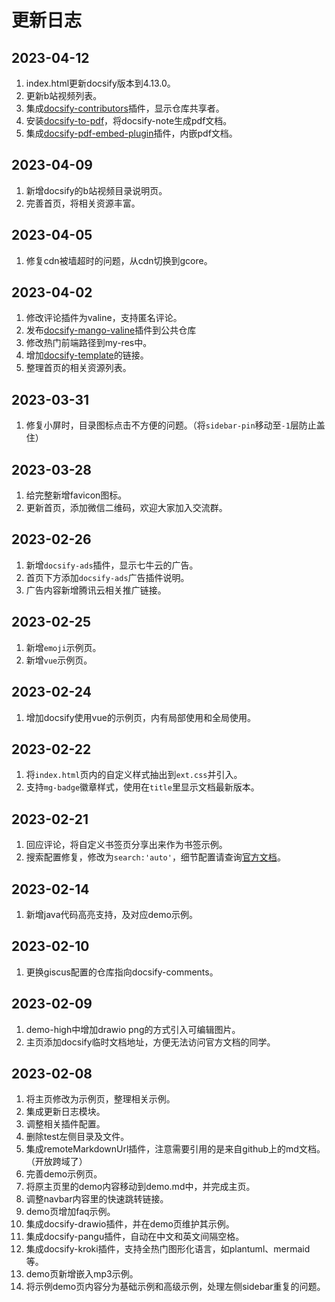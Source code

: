 # 更新日志
## 2023-04-12
1. index.html更新docsify版本到4.13.0。
2. 更新b站视频列表。
3. 集成[docsify-contributors](https://www.npmjs.com/package/docsify-contributors)插件，显示仓库共享者。
4. 安装[docsify-to-pdf](https://www.npmjs.com/package/docsify-to-pdf)，将docsify-note生成pdf文档。
5. 集成[docsify-pdf-embed-plugin](https://www.npmjs.com/package/docsify-pdf-embed-plugin)插件，内嵌pdf文档。

## 2023-04-09
1. 新增docsify的b站视频目录说明页。
2. 完善首页，将相关资源丰富。

## 2023-04-05
1. 修复cdn被墙超时的问题，从cdn切换到gcore。

## 2023-04-02
1. 修改评论插件为valine，支持匿名评论。
2. 发布[docsify-mango-valine](https://www.npmjs.com/package/docsify-mango-valine)插件到公共仓库
3. 修改热门前端路径到my-res中。
4. 增加[docsify-template](https://mg0324.github.io/docsify-template/#/)的链接。
5. 整理首页的相关资源列表。

## 2023-03-31
1. 修复小屏时，目录图标点击不方便的问题。（将`sidebar-pin`移动至`-1`层防止盖住）

## 2023-03-28
1. 给完整新增favicon图标。
2. 更新首页，添加微信二维码，欢迎大家加入交流群。

## 2023-02-26
1. 新增`docsify-ads`插件，显示七牛云的广告。
2. 首页下方添加`docsify-ads`广告插件说明。
3. 广告内容新增腾讯云相关推广链接。

## 2023-02-25
1. 新增`emoji`示例页。
2. 新增`vue`示例页。


## 2023-02-24
1. 增加docsify使用vue的示例页，内有局部使用和全局使用。

## 2023-02-22
1. 将`index.html`页内的自定义样式抽出到`ext.css`并引入。
2. 支持`mg-badge`徽章样式，使用在`title`里显示文档最新版本。

## 2023-02-21
1. 回应评论，将自定义书签页分享出来作为书签示例。
2. 搜索配置修复，修改为`search:'auto'`，细节配置请查询[官方文档](https://docsify.js.org/#/zh-cn/plugins?id=%e5%85%a8%e6%96%87%e6%90%9c%e7%b4%a2-search)。

## 2023-02-14
1. 新增java代码高亮支持，及对应demo示例。

## 2023-02-10
1. 更换giscus配置的仓库指向docsify-comments。

## 2023-02-09
1. demo-high中增加drawio png的方式引入可编辑图片。
2. 主页添加docsify临时文档地址，方便无法访问官方文档的同学。

## 2023-02-08
1. 将主页修改为示例页，整理相关示例。
2. 集成更新日志模块。
3. 调整相关插件配置。
4. 删除test左侧目录及文件。
5. 集成remoteMarkdownUrl插件，注意需要引用的是来自github上的md文档。（开放跨域了）
6. 完善demo示例页。
7. 将原主页里的demo内容移动到demo.md中，并完成主页。
8. 调整navbar内容里的快速跳转链接。
9. demo页增加faq示例。
10. 集成docsify-drawio插件，并在demo页维护其示例。
11. 集成docsify-pangu插件，自动在中文和英文间隔空格。
12. 集成docsify-kroki插件，支持全热门图形化语言，如plantuml、mermaid等。
13. demo页新增嵌入mp3示例。
14. 将示例demo页内容分为基础示例和高级示例，处理左侧sidebar重复的问题。
